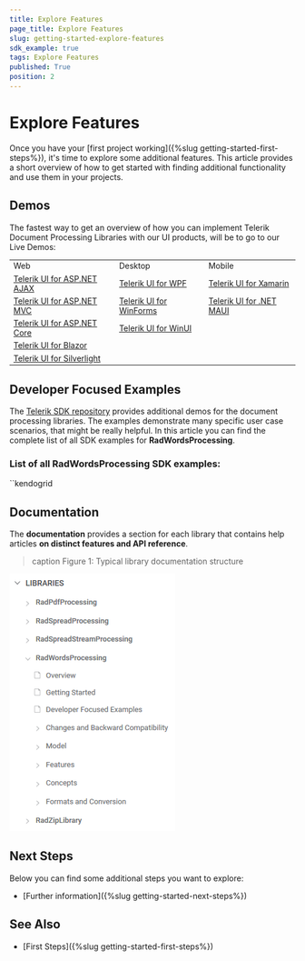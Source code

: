 ```yaml
---
title: Explore Features
page_title: Explore Features
slug: getting-started-explore-features
sdk_example: true
tags: Explore Features
published: True
position: 2
---
```



# Explore Features

Once you have your [first project working]({%slug getting-started-first-steps%}), it's time to explore some additional features. This article provides a short overview of how to get started with finding additional functionality and use them in your projects.

## Demos

The fastest way to get an overview of how you can implement Telerik Document Processing Libraries with our UI products, will be to go to our Live Demos:

||||
|----|----|----|
|Web|Desktop|Mobile|
|[Telerik UI for ASP.NET AJAX](https://demos.telerik.com/aspnet-ajax/)|[Telerik UI for WPF](http://demos.telerik.com/wpf)|[Telerik UI for Xamarin](https://www.telerik.com/support/demos#mobile)|
|[Telerik UI for ASP.NET MVC](https://demos.telerik.com/aspnet-mvc/)|[Telerik UI for WinForms](https://telerik-winforms-demos.s3.amazonaws.com/TelerikWinFormsExamplesLauncher.exe)|[Telerik UI for .NET MAUI](https://www.telerik.com/support/demos#mobile)|
|[Telerik UI for ASP.NET Core](https://demos.telerik.com/aspnet-core/)|[Telerik UI for WinUI](https://demos.telerik.com/winui/?_ga=2.172224931.145105266.1615285037-1571667030.1570715481)||
|[Telerik UI for Blazor](https://demos.telerik.com/blazor-ui)|||
|[Telerik UI for Silverlight](http://demos.telerik.com/silverlight/)|||

## Developer Focused Examples

The [Telerik SDK repository](https://github.com/telerik/document-processing-sdk/tree/master/) provides additional demos for the document processing libraries. The examples demonstrate many specific user case scenarios, that might be really helpful. In this article you can find the complete list of all SDK examples for __RadWordsProcessing__.

### List of all RadWordsProcessing SDK examples:
``kendogrid

## Documentation

The **documentation** provides a section for each library that contains help articles **on distinct features and API reference**.

>caption Figure 1: Typical library documentation structure

![Typical library documentation structure](images/typical-library-docs-structure.png "Typical library documentation structure")

## Next Steps

Below you can find some additional steps you want to explore:

* [Further information]({%slug getting-started-next-steps%})

## See Also

* [First Steps]({%slug getting-started-first-steps%})
